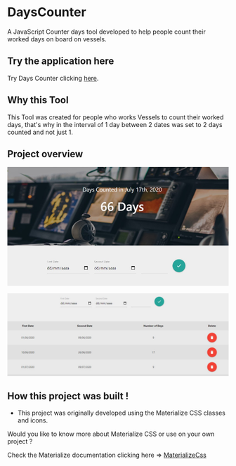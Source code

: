 # DaysCounter
A JavaScript Counter days tool developed to help people count their worked days on board on vessels.

## Try the application here

Try Days Counter clicking [here](https://gabrielmxavier.github.io/DaysCounter/).

## Why this Tool

This Tool was created for people who works Vessels to count their worked days, that's why in the interval of 1 day between 2 dates was set to 2 days counted and not just 1.

## Project overview

![Project Overiew 1](https://github.com/gabrielmxavier/DaysCounter/blob/master/img/Screen-shot-1.jpg)

![Project Overiew 2](https://github.com/gabrielmxavier/DaysCounter/blob/master/img/Screen-shot-2.jpg)

## How this project was built !

- This project was originally developed using the Materialize CSS classes and icons.

Would you like to know more about Materialize CSS or use on your own project ? 

Check the Materialize documentation clicking here => [MaterializeCss](https://materializecss.com/)
